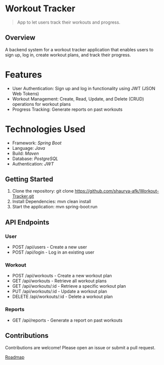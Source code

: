 # Workout Tracker
> App to let users track their workouts and progress.
## Overview
A backend system for a workout tracker application that enables users to sign up, log in, create workout plans, and track their progress.
# Features
* User Authentication: Sign up and log in functionality using JWT (JSON Web Tokens)
* Workout Management: Create, Read, Update, and Delete (CRUD) operations for workout plans
* Progress Tracking: Generate reports on past workouts
# Technologies Used
* Framework: *Spring Boot*
* Language: *Java*
* Build: *Maven*
* Database: *PostgreSQL*
* Authentication: *JWT*
## Getting Started
1. Clone the repository: git clone https://github.com/shaurya-afk/Workout-Tracker.git
2. Install Dependencies: mvn clean install
3. Start the application: mvn spring-boot:run
## API Endpoints
### User
* POST /api/users - Create a new user
* POST /api/login - Log in an existing user
### Workout
* POST /api/workouts - Create a new workout plan
* GET /api/workouts - Retrieve all workout plans
* GET /api/workouts/:id - Retrieve a specific workout plan
* PUT /api/workouts/:id - Update a workout plan
* DELETE /api/workouts/:id - Delete a workout plan
### Reports
* GET /api/reports - Generate a report on past workouts
## Contributions
Contributions are welcome! Please open an issue or submit a pull request.

[Roadmap](https://roadmap.sh/projects/fitness-workout-tracker)
